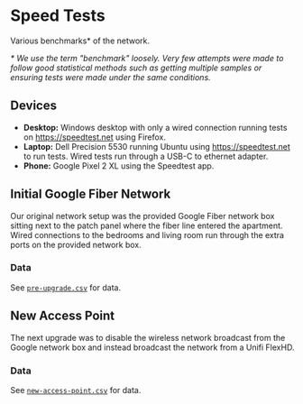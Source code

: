 # Speed Tests

Various benchmarks\* of the network.

*\* We use the term "benchmark" loosely. Very few attempts were made to follow
good statistical methods such as getting multiple samples or ensuring tests were
made under the same conditions.*

## Devices

* __Desktop:__ Windows desktop with only a wired connection running tests on
  https://speedtest.net using Firefox.
* __Laptop:__ Dell Precision 5530 running Ubuntu using https://speedtest.net
  to run tests. Wired tests run through a USB-C to ethernet adapter.
* __Phone:__ Google Pixel 2 XL using the Speedtest app.

## Initial Google Fiber Network

Our original network setup was the provided Google Fiber network box sitting
next to the patch panel where the fiber line entered the apartment. Wired
connections to the bedrooms and living room run through the extra ports on the
provided network box.

### Data

See [`pre-upgrade.csv`](pre-upgrade.csv) for data.


## New Access Point

The next upgrade was to disable the wireless network broadcast from the Google
network box and instead broadcast the network from a Unifi FlexHD.

### Data

See [`new-access-point.csv`](new-access-point.csv) for data.

